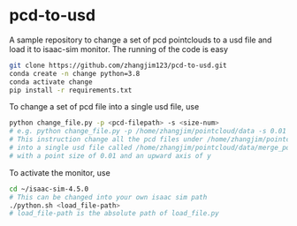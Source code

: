 # pcd-to-usd
A sample repository to change a set of pcd pointclouds to a usd
file and load it to isaac-sim monitor. The running of the code is easy
```bash
git clone https://github.com/zhangjim123/pcd-to-usd.git
conda create -n change python=3.8
conda activate change
pip install -r requirements.txt
```
To change a set of pcd file into a single usd file, use
```bash
python change_file.py -p <pcd-filepath> -s <size-num>
# e.g. python change_file.py -p /home/zhangjim/pointcloud/data -s 0.01
# This instruction change all the pcd files under /home/zhangjim/pointcloud/data
# into a single usd file called /home/zhangjim/pointcloud/data/merge_pointclouds.usd
# with a point size of 0.01 and an upward axis of y
```
To activate the monitor, use
```bash
cd ~/isaac-sim-4.5.0
# This can be changed into your own isaac sim path
./python.sh <load_file-path>
# load_file-path is the absolute path of load_file.py
```
